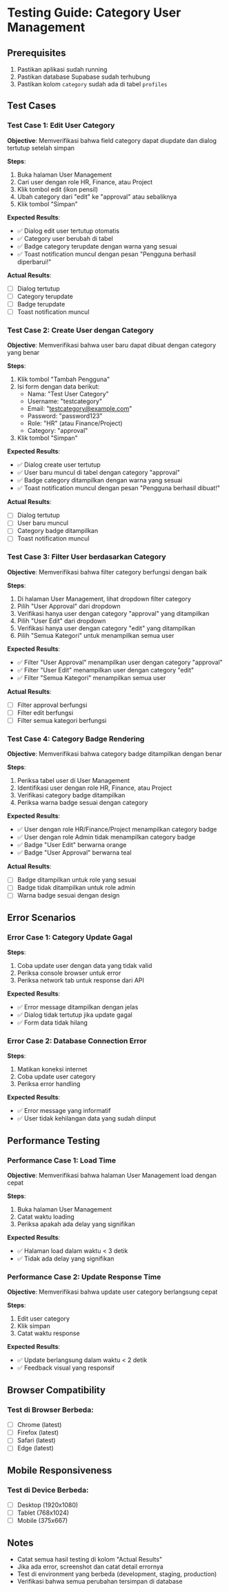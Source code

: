 # Testing Guide: Category User Management

## Prerequisites
1. Pastikan aplikasi sudah running
2. Pastikan database Supabase sudah terhubung
3. Pastikan kolom `category` sudah ada di tabel `profiles`

## Test Cases

### Test Case 1: Edit User Category
**Objective**: Memverifikasi bahwa field category dapat diupdate dan dialog tertutup setelah simpan

**Steps**:
1. Buka halaman User Management
2. Cari user dengan role HR, Finance, atau Project
3. Klik tombol edit (ikon pensil)
4. Ubah category dari "edit" ke "approval" atau sebaliknya
5. Klik tombol "Simpan"

**Expected Results**:
- ✅ Dialog edit user tertutup otomatis
- ✅ Category user berubah di tabel
- ✅ Badge category terupdate dengan warna yang sesuai
- ✅ Toast notification muncul dengan pesan "Pengguna berhasil diperbarui!"

**Actual Results**:
- [ ] Dialog tertutup
- [ ] Category terupdate
- [ ] Badge terupdate
- [ ] Toast notification muncul

### Test Case 2: Create User dengan Category
**Objective**: Memverifikasi bahwa user baru dapat dibuat dengan category yang benar

**Steps**:
1. Klik tombol "Tambah Pengguna"
2. Isi form dengan data berikut:
   - Nama: "Test User Category"
   - Username: "testcategory"
   - Email: "testcategory@example.com"
   - Password: "password123"
   - Role: "HR" (atau Finance/Project)
   - Category: "approval"
3. Klik tombol "Simpan"

**Expected Results**:
- ✅ Dialog create user tertutup
- ✅ User baru muncul di tabel dengan category "approval"
- ✅ Badge category ditampilkan dengan warna yang sesuai
- ✅ Toast notification muncul dengan pesan "Pengguna berhasil dibuat!"

**Actual Results**:
- [ ] Dialog tertutup
- [ ] User baru muncul
- [ ] Category badge ditampilkan
- [ ] Toast notification muncul

### Test Case 3: Filter User berdasarkan Category
**Objective**: Memverifikasi bahwa filter category berfungsi dengan baik

**Steps**:
1. Di halaman User Management, lihat dropdown filter category
2. Pilih "User Approval" dari dropdown
3. Verifikasi hanya user dengan category "approval" yang ditampilkan
4. Pilih "User Edit" dari dropdown
5. Verifikasi hanya user dengan category "edit" yang ditampilkan
6. Pilih "Semua Kategori" untuk menampilkan semua user

**Expected Results**:
- ✅ Filter "User Approval" menampilkan user dengan category "approval"
- ✅ Filter "User Edit" menampilkan user dengan category "edit"
- ✅ Filter "Semua Kategori" menampilkan semua user

**Actual Results**:
- [ ] Filter approval berfungsi
- [ ] Filter edit berfungsi
- [ ] Filter semua kategori berfungsi

### Test Case 4: Category Badge Rendering
**Objective**: Memverifikasi bahwa category badge ditampilkan dengan benar

**Steps**:
1. Periksa tabel user di User Management
2. Identifikasi user dengan role HR, Finance, atau Project
3. Verifikasi category badge ditampilkan
4. Periksa warna badge sesuai dengan category

**Expected Results**:
- ✅ User dengan role HR/Finance/Project menampilkan category badge
- ✅ User dengan role Admin tidak menampilkan category badge
- ✅ Badge "User Edit" berwarna orange
- ✅ Badge "User Approval" berwarna teal

**Actual Results**:
- [ ] Badge ditampilkan untuk role yang sesuai
- [ ] Badge tidak ditampilkan untuk role admin
- [ ] Warna badge sesuai dengan design

## Error Scenarios

### Error Case 1: Category Update Gagal
**Steps**:
1. Coba update user dengan data yang tidak valid
2. Periksa console browser untuk error
3. Periksa network tab untuk response dari API

**Expected Results**:
- ✅ Error message ditampilkan dengan jelas
- ✅ Dialog tidak tertutup jika update gagal
- ✅ Form data tidak hilang

### Error Case 2: Database Connection Error
**Steps**:
1. Matikan koneksi internet
2. Coba update user category
3. Periksa error handling

**Expected Results**:
- ✅ Error message yang informatif
- ✅ User tidak kehilangan data yang sudah diinput

## Performance Testing

### Performance Case 1: Load Time
**Objective**: Memverifikasi bahwa halaman User Management load dengan cepat

**Steps**:
1. Buka halaman User Management
2. Catat waktu loading
3. Periksa apakah ada delay yang signifikan

**Expected Results**:
- ✅ Halaman load dalam waktu < 3 detik
- ✅ Tidak ada delay yang signifikan

### Performance Case 2: Update Response Time
**Objective**: Memverifikasi bahwa update user category berlangsung cepat

**Steps**:
1. Edit user category
2. Klik simpan
3. Catat waktu response

**Expected Results**:
- ✅ Update berlangsung dalam waktu < 2 detik
- ✅ Feedback visual yang responsif

## Browser Compatibility

### Test di Browser Berbeda:
- [ ] Chrome (latest)
- [ ] Firefox (latest)
- [ ] Safari (latest)
- [ ] Edge (latest)

## Mobile Responsiveness

### Test di Device Berbeda:
- [ ] Desktop (1920x1080)
- [ ] Tablet (768x1024)
- [ ] Mobile (375x667)

## Notes
- Catat semua hasil testing di kolom "Actual Results"
- Jika ada error, screenshot dan catat detail errornya
- Test di environment yang berbeda (development, staging, production)
- Verifikasi bahwa semua perubahan tersimpan di database